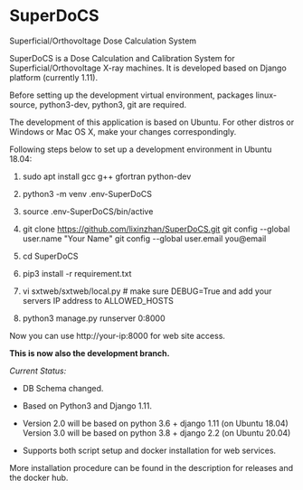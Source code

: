 # SuperDoCS
Superficial/Orthovoltage Dose Calculation System

SuperDoCS is a Dose Calculation and Calibration System for Superficial/Orthovoltage X-ray machines. 
It is developed based on Django platform (currently 1.11).

Before setting up the development virtual environment, packages
linux-source, python3-dev, python3, git are required.

The development of this application is based on Ubuntu. For other distros or Windows or Mac OS X,
make your changes correspondingly.

Following steps below to set up a development environment in Ubuntu 18.04:

1. sudo apt install gcc g++ gfortran python-dev

2. python3 -m venv .env-SuperDoCS

3. source .env-SuperDoCS/bin/active

4. git clone https://github.com/lixinzhan/SuperDoCS.git
   git config --global user.name "Your Name"
   git config --global user.email you@email
   
5. cd SuperDoCS

6. pip3 install -r requirement.txt

7. vi sxtweb/sxtweb/local.py # make sure DEBUG=True and add your servers IP address to ALLOWED_HOSTS

8. python3 manage.py runserver 0:8000

Now you can use http://your-ip:8000 for web site access.


**This is now also the development branch.**

*Current Status:*

* DB Schema changed.

* Based on Python3 and Django 1.11.

* Version 2.0 will be based on python 3.6 + django 1.11 (on Ubuntu 18.04)
  Version 3.0 will be based on python 3.8 + django 2.2 (on Ubuntu 20.04)

* Supports both script setup and docker installation for web services.

More installation procedure can be found in the description for releases and the docker hub.
